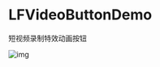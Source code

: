 # LFVideoButtonDemo
短视频录制特效动画按钮

![img](https://github.com/lf19940514/LFVideoButtonDemo/blob/master/LFVideoButtonDemo.gif)
